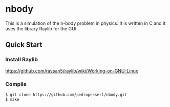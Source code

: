 # nbody

This is a simulation of the n-body problem in physics. It is written in C and it uses
the library Raylib for the GUI.

## Quick Start

### Install Raylib

https://github.com/raysan5/raylib/wiki/Working-on-GNU-Linux

### Compile

```bash
$ git clone https://github.com/pedropesserl/nbody.git
$ make
```
